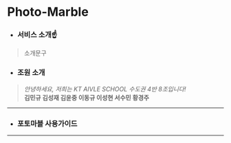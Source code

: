 # Photo-Marble

- ### 서비스 소개☝
> 소개문구 <br>


- ### 조원 소개 
>*안녕하세요, 저희는 KT AIVLE SCHOOL 수도권 4반 8조입니다!* <br>
>**김민규 김성재 김윤중 이동규 이성현 서수민 황경주**
------------------
- ### 포토마블 사용가이드

----------------